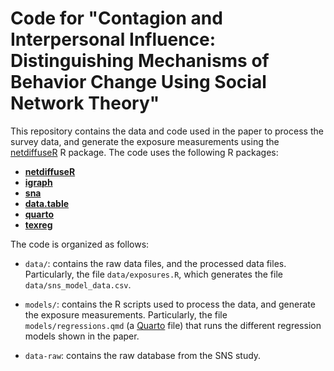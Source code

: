 # Code for "Contagion and Interpersonal Influence: Distinguishing Mechanisms of Behavior Change Using Social Network Theory"

This repository contains the data and code used in the paper to process the survey data, and generate the exposure measurements using the [netdiffuseR](https://cran.r-project.org/package=netdiffuseR) R package. The code uses the following R packages:

- [**netdiffuseR**](https://cran.r-project.com/package=netdiffuseR)
- [**igraph**](https://cran.r-project.com/package=igraph)
- [**sna**](https://cran.r-project.com/package=sna)
- [**data.table**](https://cran.r-project.com/package=data.table)
- [**quarto**](https://cran.r-project.com/package=quarto)
- [**texreg**](https://cran.r-project.com/package=texreg)

The code is organized as follows:

- `data/`: contains the raw data files, and the processed data files. Particularly, the file `data/exposures.R`, which generates the file `data/sns_model_data.csv`.

- `models/`: contains the R scripts used to process the data, and generate the exposure measurements. Particularly, the file `models/regressions.qmd` (a [Quarto](https://quarto.org) file) that runs the different regression models shown in the paper.

- `data-raw`: contains the raw database from the SNS study.

